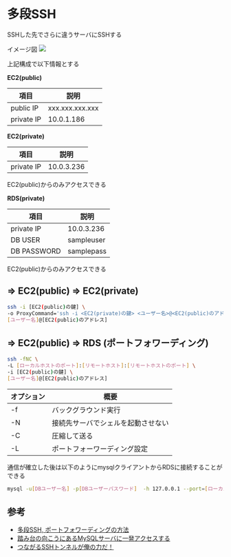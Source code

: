 多段SSH
===

SSHした先でさらに違うサーバにSSHする

イメージ図
![](https://wakuwakubank.imgix.net/S3Doc/dc/13/60/8b65ac3b0c33effb469311b778260e5b37aada6b4559fc94541ca5c575)

上記構成で以下情報とする

**EC2(public)**

|項目|説明|
|---|---|
|public IP| xxx.xxx.xxx.xxx|
|private IP|10.0.1.186|

**EC2(private)**

|項目|説明|
|---|---|
|private IP|10.0.3.236|

EC2(public)からのみアクセスできる

**RDS(private)**

|項目|説明|
|---|---|
|private IP|10.0.3.236|
|DB USER|sampleuser|
|DB PASSWORD|samplepass|

EC2(public)からのみアクセスできる

## => EC2(public) => EC2(private)

```sh
ssh -i [EC2(public)の鍵] \
-o ProxyCommand='ssh -i <EC2(private)の鍵> <ユーザー名>@<EC2(public)のアドレス> -W %h:%p' \
[ユーザー名]@[EC2(public)のアドレス]
```

## => EC2(public) => RDS  (ポートフォワーディング)

```sh
ssh -fNC \
-L [ローカルホストのポート]:[リモートホスト]:[リモートホストのポート] \
-i [EC2(public)の鍵] \
[ユーザー名]@[EC2(public)のアドレス]
```

|オプション|概要|
|---|---|
|-f|バックグラウンド実行|
|-N|接続先サーバでシェルを起動させない|
|-C|圧縮して送る|
|-L|ポートフォーワーディング設定|

通信が確立した後は以下のようにmysqlクライアントからRDSに接続することができる

```sh
mysql -u[DBユーザー名] -p[DBユーザーパスワード]  -h 127.0.0.1 --port=[ローカルホストのポート]
```

## 参考

- [多段SSH, ポートフォワーディングの方法](https://www.wakuwakubank.com/posts/681-ssh-portforward-multistage/)
- [踏み台の向こうにあるMySQLサーバに一発アクセスする](https://qiita.com/lighttiger2505/items/ea33291639a8656d50b4#%E8%B8%8F%E3%81%BF%E5%8F%B0%E3%82%B5%E3%83%BC%E3%83%90%E7%B5%8C%E7%94%B1%E3%81%A7db%E3%82%A2%E3%82%AF%E3%82%BB%E3%82%B9)
- [つながるSSHトンネルが俺の力だ！](http://note.crohaco.net/2017/ssh-tunnel/)
